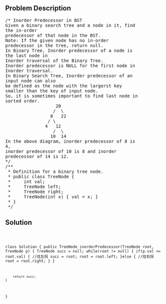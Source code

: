 <!--
<style>
  body { font-family: Arial, sans-serif; }
  .container { max-width: 100%; margin: 0 auto; padding: 10px; }
  .comment-block { max-width: 30%; background-color: #f9f9f9; padding: 10px; border-left: 5px solid #ccc; overflow-wrap: break-word; white-space: pre-wrap; }
  .code-block { background-color: #f4f4f4; padding: 10px; border: 1px solid #ddd; overflow-wrap: break-word; white-space: pre-wrap; }
</style>
-->

<div class='container'>
<h2>Problem Description</h2>
<div class='comment-block'>
<pre>
/* Inorder Predecessor in BST
Given a binary search tree and a node in it, find
the in-order
predecessor of that node in the BST.
Note: If the given node has no in-order
predecessor in the tree, return null.
In Binary Tree, Inorder predecessor of a node is
the last node in
Inorder traversal of the Binary Tree.
Inorder predecessor is NULL for the first node in
Inorder traversal.
In Binary Search Tree, Inorder predecessor of an
input node can also
be defined as the node with the largerst key
smaller than the key of input node.
So, it is sometimes important to find last node in
sorted order.
                   20
                  /  \
                 8   22
                / \
               4   12
                  /  \
                 10  14
In the above diagram, inorder predecessor of 8 is
4,
inorder predecessor of 10 is 8 and inorder
predecessor of 14 is 12.
*/
/**
 * Definition for a binary tree node.
 * public class TreeNode {
 *     int val;
 *     TreeNode left;
 *     TreeNode right;
 *     TreeNode(int x) { val = x; }
 * }
 */
</pre>
</div>

<h2>Solution</h2>
<div class='code-block'>
<pre><code class='language-java'>

class Solution {
    public TreeNode inorderPredecessor(TreeNode root, TreeNode p) {
        TreeNode succ = null;
        while(root != null) {
            if(p.val <= root.val) { //往左拐
            	succ = root;
                root = root.left;
            }else { //往右拐
                root = root.right;
            }
        }
        
        return succ;
    }
}
</code></pre>
</div>
</div>
